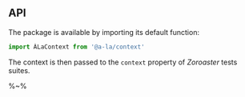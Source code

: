 ## API

The package is available by importing its default function:

```js
import ÀLaContext from '@a-la/context'
```

The context is then passed to the `context` property of _Zoroaster_ tests suites.

%~%